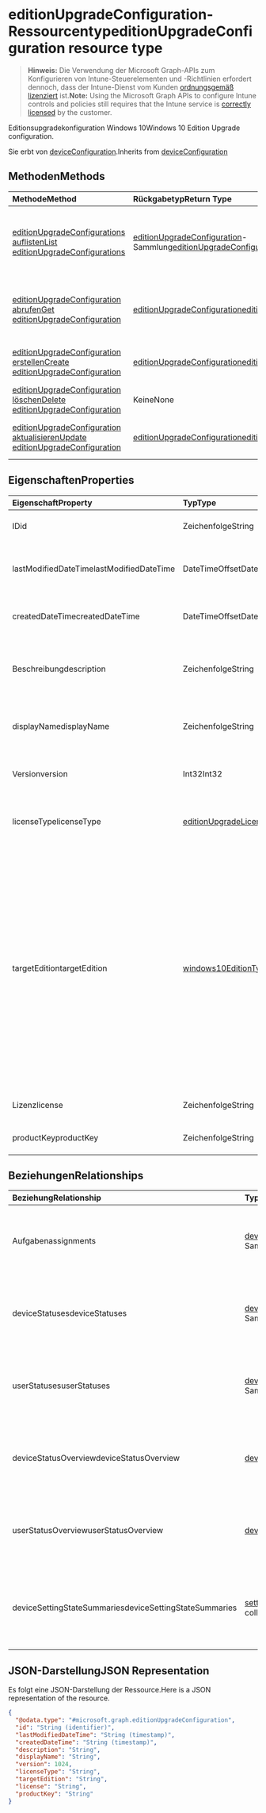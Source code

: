 # <a name="editionupgradeconfiguration-resource-type"></a><span data-ttu-id="5e624-101">editionUpgradeConfiguration-Ressourcentyp</span><span class="sxs-lookup"><span data-stu-id="5e624-101">editionUpgradeConfiguration resource type</span></span>

> <span data-ttu-id="5e624-102">**Hinweis:** Die Verwendung der Microsoft Graph-APIs zum Konfigurieren von Intune-Steuerelementen und -Richtlinien erfordert dennoch, dass der Intune-Dienst vom Kunden [ordnungsgemäß lizenziert](https://go.microsoft.com/fwlink/?linkid=839381) ist.</span><span class="sxs-lookup"><span data-stu-id="5e624-102">**Note:** Using the Microsoft Graph APIs to configure Intune controls and policies still requires that the Intune service is [correctly licensed](https://go.microsoft.com/fwlink/?linkid=839381) by the customer.</span></span>

<span data-ttu-id="5e624-103">Editionsupgradekonfiguration Windows 10</span><span class="sxs-lookup"><span data-stu-id="5e624-103">Windows 10 Edition Upgrade configuration.</span></span>

<span data-ttu-id="5e624-104">Sie erbt von [deviceConfiguration](../resources/intune_deviceconfig_deviceconfiguration.md).</span><span class="sxs-lookup"><span data-stu-id="5e624-104">Inherits from [deviceConfiguration](../resources/intune_deviceconfig_deviceconfiguration.md)</span></span>

## <a name="methods"></a><span data-ttu-id="5e624-105">Methoden</span><span class="sxs-lookup"><span data-stu-id="5e624-105">Methods</span></span>
|<span data-ttu-id="5e624-106">Methode</span><span class="sxs-lookup"><span data-stu-id="5e624-106">Method</span></span>|<span data-ttu-id="5e624-107">Rückgabetyp</span><span class="sxs-lookup"><span data-stu-id="5e624-107">Return Type</span></span>|<span data-ttu-id="5e624-108">Beschreibung</span><span class="sxs-lookup"><span data-stu-id="5e624-108">Description</span></span>|
|:---|:---|:---|
|[<span data-ttu-id="5e624-109">editionUpgradeConfigurations auflisten</span><span class="sxs-lookup"><span data-stu-id="5e624-109">List editionUpgradeConfigurations</span></span>](../api/intune_deviceconfig_editionupgradeconfiguration_list.md)|<span data-ttu-id="5e624-110">[editionUpgradeConfiguration](../resources/intune_deviceconfig_editionupgradeconfiguration.md)-Sammlung</span><span class="sxs-lookup"><span data-stu-id="5e624-110">[editionUpgradeConfiguration](../resources/intune_deviceconfig_editionupgradeconfiguration.md) collection</span></span>|<span data-ttu-id="5e624-111">Auflisten von Eigenschaften und Beziehungen der [editionUpgradeConfiguration](../resources/intune_deviceconfig_editionupgradeconfiguration.md)-Objekte.</span><span class="sxs-lookup"><span data-stu-id="5e624-111">List properties and relationships of the [editionUpgradeConfiguration](../resources/intune_deviceconfig_editionupgradeconfiguration.md) objects.</span></span>|
|[<span data-ttu-id="5e624-112">editionUpgradeConfiguration abrufen</span><span class="sxs-lookup"><span data-stu-id="5e624-112">Get editionUpgradeConfiguration</span></span>](../api/intune_deviceconfig_editionupgradeconfiguration_get.md)|[<span data-ttu-id="5e624-113">editionUpgradeConfiguration</span><span class="sxs-lookup"><span data-stu-id="5e624-113">editionUpgradeConfiguration</span></span>](../resources/intune_deviceconfig_editionupgradeconfiguration.md)|<span data-ttu-id="5e624-114">Lesen von Eigenschaften und Beziehungen des [editionUpgradeConfiguration](../resources/intune_deviceconfig_editionupgradeconfiguration.md)-Objekts.</span><span class="sxs-lookup"><span data-stu-id="5e624-114">Read properties and relationships of the [editionUpgradeConfiguration](../resources/intune_deviceconfig_editionupgradeconfiguration.md) object.</span></span>|
|[<span data-ttu-id="5e624-115">editionUpgradeConfiguration erstellen</span><span class="sxs-lookup"><span data-stu-id="5e624-115">Create editionUpgradeConfiguration</span></span>](../api/intune_deviceconfig_editionupgradeconfiguration_create.md)|[<span data-ttu-id="5e624-116">editionUpgradeConfiguration</span><span class="sxs-lookup"><span data-stu-id="5e624-116">editionUpgradeConfiguration</span></span>](../resources/intune_deviceconfig_editionupgradeconfiguration.md)|<span data-ttu-id="5e624-117">Erstellen eines neuen [editionUpgradeConfiguration](../resources/intune_deviceconfig_editionupgradeconfiguration.md)-Objekts.</span><span class="sxs-lookup"><span data-stu-id="5e624-117">Create a new [editionUpgradeConfiguration](../resources/intune_deviceconfig_editionupgradeconfiguration.md) object.</span></span>|
|[<span data-ttu-id="5e624-118">editionUpgradeConfiguration löschen</span><span class="sxs-lookup"><span data-stu-id="5e624-118">Delete editionUpgradeConfiguration</span></span>](../api/intune_deviceconfig_editionupgradeconfiguration_delete.md)|<span data-ttu-id="5e624-119">Keine</span><span class="sxs-lookup"><span data-stu-id="5e624-119">None</span></span>|<span data-ttu-id="5e624-120">Löscht eine [editionUpgradeConfiguration](../resources/intune_deviceconfig_editionupgradeconfiguration.md).</span><span class="sxs-lookup"><span data-stu-id="5e624-120">Deletes a [editionUpgradeConfiguration](../resources/intune_deviceconfig_editionupgradeconfiguration.md).</span></span>|
|[<span data-ttu-id="5e624-121">editionUpgradeConfiguration aktualisieren</span><span class="sxs-lookup"><span data-stu-id="5e624-121">Update editionUpgradeConfiguration</span></span>](../api/intune_deviceconfig_editionupgradeconfiguration_update.md)|[<span data-ttu-id="5e624-122">editionUpgradeConfiguration</span><span class="sxs-lookup"><span data-stu-id="5e624-122">editionUpgradeConfiguration</span></span>](../resources/intune_deviceconfig_editionupgradeconfiguration.md)|<span data-ttu-id="5e624-123">Aktualisieren der Eigenschaften eines [editionUpgradeConfiguration](../resources/intune_deviceconfig_editionupgradeconfiguration.md)-Objekts.</span><span class="sxs-lookup"><span data-stu-id="5e624-123">Update the properties of a [editionUpgradeConfiguration](../resources/intune_deviceconfig_editionupgradeconfiguration.md) object.</span></span>|

## <a name="properties"></a><span data-ttu-id="5e624-124">Eigenschaften</span><span class="sxs-lookup"><span data-stu-id="5e624-124">Properties</span></span>
|<span data-ttu-id="5e624-125">Eigenschaft</span><span class="sxs-lookup"><span data-stu-id="5e624-125">Property</span></span>|<span data-ttu-id="5e624-126">Typ</span><span class="sxs-lookup"><span data-stu-id="5e624-126">Type</span></span>|<span data-ttu-id="5e624-127">Beschreibung</span><span class="sxs-lookup"><span data-stu-id="5e624-127">Description</span></span>|
|:---|:---|:---|
|<span data-ttu-id="5e624-128">ID</span><span class="sxs-lookup"><span data-stu-id="5e624-128">id</span></span>|<span data-ttu-id="5e624-129">Zeichenfolge</span><span class="sxs-lookup"><span data-stu-id="5e624-129">String</span></span>|<span data-ttu-id="5e624-130">Schlüssel der Entität</span><span class="sxs-lookup"><span data-stu-id="5e624-130">Key of the entity.</span></span> <span data-ttu-id="5e624-131">Geerbt von [deviceConfiguration](../resources/intune_deviceconfig_deviceconfiguration.md).</span><span class="sxs-lookup"><span data-stu-id="5e624-131">Inherited from [deviceConfiguration](../resources/intune_deviceconfig_deviceconfiguration.md)</span></span>|
|<span data-ttu-id="5e624-132">lastModifiedDateTime</span><span class="sxs-lookup"><span data-stu-id="5e624-132">lastModifiedDateTime</span></span>|<span data-ttu-id="5e624-133">DateTimeOffset</span><span class="sxs-lookup"><span data-stu-id="5e624-133">DateTimeOffset</span></span>|<span data-ttu-id="5e624-134">Datum und Uhrzeit der letzten Änderung des Objekts.</span><span class="sxs-lookup"><span data-stu-id="5e624-134">DateTime the object was last modified.</span></span> <span data-ttu-id="5e624-135">Geerbt von [deviceConfiguration](../resources/intune_deviceconfig_deviceconfiguration.md).</span><span class="sxs-lookup"><span data-stu-id="5e624-135">Inherited from [deviceConfiguration](../resources/intune_deviceconfig_deviceconfiguration.md)</span></span>|
|<span data-ttu-id="5e624-136">createdDateTime</span><span class="sxs-lookup"><span data-stu-id="5e624-136">createdDateTime</span></span>|<span data-ttu-id="5e624-137">DateTimeOffset</span><span class="sxs-lookup"><span data-stu-id="5e624-137">DateTimeOffset</span></span>|<span data-ttu-id="5e624-138">Datum und Uhrzeit der Erstellung des Objekts.</span><span class="sxs-lookup"><span data-stu-id="5e624-138">DateTime the object was created.</span></span> <span data-ttu-id="5e624-139">Geerbt von [deviceConfiguration](../resources/intune_deviceconfig_deviceconfiguration.md).</span><span class="sxs-lookup"><span data-stu-id="5e624-139">Inherited from [deviceConfiguration](../resources/intune_deviceconfig_deviceconfiguration.md)</span></span>|
|<span data-ttu-id="5e624-140">Beschreibung</span><span class="sxs-lookup"><span data-stu-id="5e624-140">description</span></span>|<span data-ttu-id="5e624-141">Zeichenfolge</span><span class="sxs-lookup"><span data-stu-id="5e624-141">String</span></span>|<span data-ttu-id="5e624-142">Beschreibung der Gerätekonfiguration (vom Administrator festgelegt).</span><span class="sxs-lookup"><span data-stu-id="5e624-142">Admin provided description of the Device Configuration.</span></span> <span data-ttu-id="5e624-143">Geerbt von [deviceConfiguration](../resources/intune_deviceconfig_deviceconfiguration.md).</span><span class="sxs-lookup"><span data-stu-id="5e624-143">Inherited from [deviceConfiguration](../resources/intune_deviceconfig_deviceconfiguration.md)</span></span>|
|<span data-ttu-id="5e624-144">displayName</span><span class="sxs-lookup"><span data-stu-id="5e624-144">displayName</span></span>|<span data-ttu-id="5e624-145">Zeichenfolge</span><span class="sxs-lookup"><span data-stu-id="5e624-145">String</span></span>|<span data-ttu-id="5e624-146">Name der Gerätekonfiguration (vom Administrator festgelegt).</span><span class="sxs-lookup"><span data-stu-id="5e624-146">Admin provided name of the device configuration.</span></span> <span data-ttu-id="5e624-147">Geerbt von [deviceConfiguration](../resources/intune_deviceconfig_deviceconfiguration.md).</span><span class="sxs-lookup"><span data-stu-id="5e624-147">Inherited from [deviceConfiguration](../resources/intune_deviceconfig_deviceconfiguration.md)</span></span>|
|<span data-ttu-id="5e624-148">Version</span><span class="sxs-lookup"><span data-stu-id="5e624-148">version</span></span>|<span data-ttu-id="5e624-149">Int32</span><span class="sxs-lookup"><span data-stu-id="5e624-149">Int32</span></span>|<span data-ttu-id="5e624-150">Version der Gerätekonfiguration.</span><span class="sxs-lookup"><span data-stu-id="5e624-150">Version of the device configuration.</span></span> <span data-ttu-id="5e624-151">Geerbt von [deviceConfiguration](../resources/intune_deviceconfig_deviceconfiguration.md).</span><span class="sxs-lookup"><span data-stu-id="5e624-151">Inherited from [deviceConfiguration](../resources/intune_deviceconfig_deviceconfiguration.md)</span></span>|
|<span data-ttu-id="5e624-152">licenseType</span><span class="sxs-lookup"><span data-stu-id="5e624-152">licenseType</span></span>|[<span data-ttu-id="5e624-153">editionUpgradeLicenseType</span><span class="sxs-lookup"><span data-stu-id="5e624-153">editionUpgradeLicenseType</span></span>](../resources/intune_deviceconfig_editionupgradelicensetype.md)|<span data-ttu-id="5e624-p107">Lizenztyp der Editionsaktualisierung. Mögliche Werte: `productKey`, `licenseFile`.</span><span class="sxs-lookup"><span data-stu-id="5e624-p107">Edition Upgrade License Type. The possible values are: `productKey`, `licenseFile`.</span></span>|
|<span data-ttu-id="5e624-156">targetEdition</span><span class="sxs-lookup"><span data-stu-id="5e624-156">targetEdition</span></span>|[<span data-ttu-id="5e624-157">windows10EditionType</span><span class="sxs-lookup"><span data-stu-id="5e624-157">windows10EditionType</span></span>](../resources/intune_deviceconfig_windows10editiontype.md)|<span data-ttu-id="5e624-p108">Zieledition der Editionsaktualisierung. Mögliche Werte: `windows10Enterprise`, `windows10EnterpriseN`, `windows10Education`, `windows10EducationN`, `windows10MobileEnterprise`, `windows10HolographicEnterprise`, `windows10Professional`, `windows10ProfessionalN`, `windows10ProfessionalEducation`, `windows10ProfessionalEducationN`, `windows10ProfessionalWorkstation`, `windows10ProfessionalWorkstationN`.</span><span class="sxs-lookup"><span data-stu-id="5e624-p108">Edition Upgrade Target Edition. The possible values are: `windows10Enterprise`, `windows10EnterpriseN`, `windows10Education`, `windows10EducationN`, `windows10MobileEnterprise`, `windows10HolographicEnterprise`, `windows10Professional`, `windows10ProfessionalN`, `windows10ProfessionalEducation`, `windows10ProfessionalEducationN`, `windows10ProfessionalWorkstation`, `windows10ProfessionalWorkstationN`.</span></span>|
|<span data-ttu-id="5e624-160">Lizenz</span><span class="sxs-lookup"><span data-stu-id="5e624-160">license</span></span>|<span data-ttu-id="5e624-161">Zeichenfolge</span><span class="sxs-lookup"><span data-stu-id="5e624-161">String</span></span>|<span data-ttu-id="5e624-162">Inhalt der Edition Upgrade-Lizenzdatei</span><span class="sxs-lookup"><span data-stu-id="5e624-162">Edition Upgrade License File Content.</span></span>|
|<span data-ttu-id="5e624-163">productKey</span><span class="sxs-lookup"><span data-stu-id="5e624-163">productKey</span></span>|<span data-ttu-id="5e624-164">Zeichenfolge</span><span class="sxs-lookup"><span data-stu-id="5e624-164">String</span></span>|<span data-ttu-id="5e624-165">Produktschlüssel des Editionsupgrades.</span><span class="sxs-lookup"><span data-stu-id="5e624-165">Edition Upgrade Product Key.</span></span>|

## <a name="relationships"></a><span data-ttu-id="5e624-166">Beziehungen</span><span class="sxs-lookup"><span data-stu-id="5e624-166">Relationships</span></span>
|<span data-ttu-id="5e624-167">Beziehung</span><span class="sxs-lookup"><span data-stu-id="5e624-167">Relationship</span></span>|<span data-ttu-id="5e624-168">Typ</span><span class="sxs-lookup"><span data-stu-id="5e624-168">Type</span></span>|<span data-ttu-id="5e624-169">Beschreibung</span><span class="sxs-lookup"><span data-stu-id="5e624-169">Description</span></span>|
|:---|:---|:---|
|<span data-ttu-id="5e624-170">Aufgaben</span><span class="sxs-lookup"><span data-stu-id="5e624-170">assignments</span></span>|<span data-ttu-id="5e624-171">[deviceConfigurationAssignment](../resources/intune_deviceconfig_deviceconfigurationassignment.md)-Sammlung</span><span class="sxs-lookup"><span data-stu-id="5e624-171">[deviceConfigurationAssignment](../resources/intune_deviceconfig_deviceconfigurationassignment.md) collection</span></span>|<span data-ttu-id="5e624-172">Liste der Zuweisungen für das Gerätekonfigurationsprofil.</span><span class="sxs-lookup"><span data-stu-id="5e624-172">The list of assignments for the device configuration profile.</span></span> <span data-ttu-id="5e624-173">Geerbt von [deviceConfiguration](../resources/intune_deviceconfig_deviceconfiguration.md).</span><span class="sxs-lookup"><span data-stu-id="5e624-173">Inherited from [deviceConfiguration](../resources/intune_deviceconfig_deviceconfiguration.md)</span></span>|
|<span data-ttu-id="5e624-174">deviceStatuses</span><span class="sxs-lookup"><span data-stu-id="5e624-174">deviceStatuses</span></span>|<span data-ttu-id="5e624-175">[deviceConfigurationDeviceStatus](../resources/intune_deviceconfig_deviceconfigurationdevicestatus.md)-Sammlung</span><span class="sxs-lookup"><span data-stu-id="5e624-175">[deviceConfigurationDeviceStatus](../resources/intune_deviceconfig_deviceconfigurationdevicestatus.md) collection</span></span>|<span data-ttu-id="5e624-176">Installationsstatus der Gerätekonfiguration nach Gerät.</span><span class="sxs-lookup"><span data-stu-id="5e624-176">Device configuration installation status by device.</span></span> <span data-ttu-id="5e624-177">Geerbt von [deviceConfiguration](../resources/intune_deviceconfig_deviceconfiguration.md).</span><span class="sxs-lookup"><span data-stu-id="5e624-177">Inherited from [deviceConfiguration](../resources/intune_deviceconfig_deviceconfiguration.md)</span></span>|
|<span data-ttu-id="5e624-178">userStatuses</span><span class="sxs-lookup"><span data-stu-id="5e624-178">userStatuses</span></span>|<span data-ttu-id="5e624-179">[deviceConfigurationUserStatus](../resources/intune_deviceconfig_deviceconfigurationuserstatus.md)-Sammlung</span><span class="sxs-lookup"><span data-stu-id="5e624-179">[deviceConfigurationUserStatus](../resources/intune_deviceconfig_deviceconfigurationuserstatus.md) collection</span></span>|<span data-ttu-id="5e624-180">Installationsstatus der Gerätekonfiguration nach Benutzer.</span><span class="sxs-lookup"><span data-stu-id="5e624-180">Device configuration installation status by device.</span></span> <span data-ttu-id="5e624-181">Geerbt von [deviceConfiguration](../resources/intune_deviceconfig_deviceconfiguration.md).</span><span class="sxs-lookup"><span data-stu-id="5e624-181">Inherited from [deviceConfiguration](../resources/intune_deviceconfig_deviceconfiguration.md)</span></span>|
|<span data-ttu-id="5e624-182">deviceStatusOverview</span><span class="sxs-lookup"><span data-stu-id="5e624-182">deviceStatusOverview</span></span>|[<span data-ttu-id="5e624-183">deviceConfigurationDeviceOverview</span><span class="sxs-lookup"><span data-stu-id="5e624-183">deviceConfigurationDeviceOverview</span></span>](../resources/intune_deviceconfig_deviceconfigurationdeviceoverview.md)|<span data-ttu-id="5e624-184">Übersicht über den Status der Gerätekonfiguration nach Gerät. Geerbt von [deviceConfiguration](../resources/intune_deviceconfig_deviceconfiguration.md).</span><span class="sxs-lookup"><span data-stu-id="5e624-184">Device Configuration devices status overview Inherited from [deviceConfiguration](../resources/intune_deviceconfig_deviceconfiguration.md)</span></span>|
|<span data-ttu-id="5e624-185">userStatusOverview</span><span class="sxs-lookup"><span data-stu-id="5e624-185">userStatusOverview</span></span>|[<span data-ttu-id="5e624-186">deviceConfigurationUserOverview</span><span class="sxs-lookup"><span data-stu-id="5e624-186">deviceConfigurationUserOverview</span></span>](../resources/intune_deviceconfig_deviceconfigurationuseroverview.md)|<span data-ttu-id="5e624-187">Übersicht über den Status der Gerätekonfiguration nach Benutzer. Geerbt von [deviceConfiguration](../resources/intune_deviceconfig_deviceconfiguration.md).</span><span class="sxs-lookup"><span data-stu-id="5e624-187">Device Configuration users status overview Inherited from [deviceConfiguration](../resources/intune_deviceconfig_deviceconfiguration.md)</span></span>|
|<span data-ttu-id="5e624-188">deviceSettingStateSummaries</span><span class="sxs-lookup"><span data-stu-id="5e624-188">deviceSettingStateSummaries</span></span>|<span data-ttu-id="5e624-189">[settingStateDeviceSummary](../resources/intune_deviceconfig_settingstatedevicesummary.md)-Sammlung</span><span class="sxs-lookup"><span data-stu-id="5e624-189">[settingStateDeviceSummary](../resources/intune_deviceconfig_settingstatedevicesummary.md) collection</span></span>|<span data-ttu-id="5e624-190">Übersicht über den Einstellungsstatus für die Gerätekonfiguration nach Gerät. Geerbt von [deviceConfiguration](../resources/intune_deviceconfig_deviceconfiguration.md)</span><span class="sxs-lookup"><span data-stu-id="5e624-190">Device Configuration Setting State Device Summary Inherited from [deviceConfiguration](../resources/intune_deviceconfig_deviceconfiguration.md)</span></span>|

## <a name="json-representation"></a><span data-ttu-id="5e624-191">JSON-Darstellung</span><span class="sxs-lookup"><span data-stu-id="5e624-191">JSON Representation</span></span>
<span data-ttu-id="5e624-192">Es folgt eine JSON-Darstellung der Ressource.</span><span class="sxs-lookup"><span data-stu-id="5e624-192">Here is a JSON representation of the resource.</span></span>
<!--{
  "blockType": "resource",
  "baseType": "microsoft.graph.deviceConfiguration",
  "keyProperty": "id",
  "@odata.type": "microsoft.graph.editionUpgradeConfiguration"
}-->
``` json
{
  "@odata.type": "#microsoft.graph.editionUpgradeConfiguration",
  "id": "String (identifier)",
  "lastModifiedDateTime": "String (timestamp)",
  "createdDateTime": "String (timestamp)",
  "description": "String",
  "displayName": "String",
  "version": 1024,
  "licenseType": "String",
  "targetEdition": "String",
  "license": "String",
  "productKey": "String"
}
```








